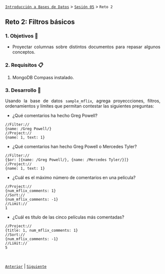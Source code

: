 [`Introducción a Bases de Datos`](../../README.md) > [`Sesión 05`](../Readme.md) > `Reto 2`
	
## Reto 2: Filtros básicos

<div style="text-align: justify;">

### 1. Objetivos :dart:

- Proyectar columnas sobre distintos documentos para repasar algunos conceptos.

### 2. Requisitos :clipboard:

1. MongoDB Compass instalado.

### 3. Desarrollo :rocket:

Usando la base de datos `sample_mflix`, agrega proyeccciones, filtros, ordenamientos y límites que permitan contestar las siguientes preguntas:

- ¿Qué comentarios ha hecho Greg Powell?
~~~mongodb
//Filter://
{name: /Greg Powell/}
//Project://
{name: 1, text: 1}
~~~
- ¿Qué comentarios han hecho Greg Powell o Mercedes Tyler?
~~~mongodb
//Filter://
{$or: [{name: /Greg Powell/}, {name: /Mercedes Tyler/}]}
//Project://
{name: 1, text: 1}
~~~
- ¿Cuál es el máximo número de comentarios en una película?
~~~mongodb
//Project://
{num_mflix_comments: 1}
//Sort://
{num_mflix_comments: -1}
//Limit://
1
~~~
- ¿Cuál es título de las cinco películas más comentadas?
~~~mongodb
//Project://
{title: 1, num_mflix_comments: 1}
//Sort://
{num_mflix_comments: -1}
//Limit://
5
~~~

<br/>

[`Anterior`](../Ejemplo-02/Readme.md) | [`Siguiente`](../Readme.md)

</div>
